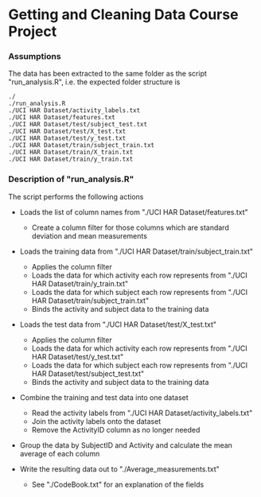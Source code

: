 # Getting and Cleaning Data Course Project

### Assumptions

The data has been extracted to the same folder as the script "run_analysis.R", i.e. the expected folder structure is

	./
	./run_analysis.R
	./UCI HAR Dataset/activity_labels.txt
	./UCI HAR Dataset/features.txt
	./UCI HAR Dataset/test/subject_test.txt
	./UCI HAR Dataset/test/X_test.txt
	./UCI HAR Dataset/test/y_test.txt
	./UCI HAR Dataset/train/subject_train.txt
	./UCI HAR Dataset/train/X_train.txt
	./UCI HAR Dataset/train/y_train.txt


### Description of "run_analysis.R"

The script performs the following actions

* Loads the list of column names from "./UCI HAR Dataset/features.txt"
	* Create a column filter for those columns which are standard deviation and mean measurements

* Loads the training data from "./UCI HAR Dataset/train/subject_train.txt"
	* Applies the column filter
	* Loads the data for which activity each row represents from "./UCI HAR Dataset/train/y_train.txt"
	* Loads the data for which subject each row represents from "./UCI HAR Dataset/train/subject_train.txt"
	* Binds the activity and subject data to the training data

* Loads the test data from "./UCI HAR Dataset/test/X_test.txt"
	* Applies the column filter
	* Loads the data for which activity each row represents from "./UCI HAR Dataset/test/y_test.txt"
	* Loads the data for which subject each row represents from "./UCI HAR Dataset/test/subject_test.txt"
	* Binds the activity and subject data to the training data

* Combine the training and test data into one dataset
	* Read the activity labels from "./UCI HAR Dataset/activity_labels.txt"
	* Join the activity labels onto the dataset
	* Remove the ActivityID column as no longer needed

* Group the data by SubjectID and Activity and calculate the mean average of each column
* Write the resulting data out to "./Average_measurements.txt"
	* See "./CodeBook.txt" for an explanation of the fields

